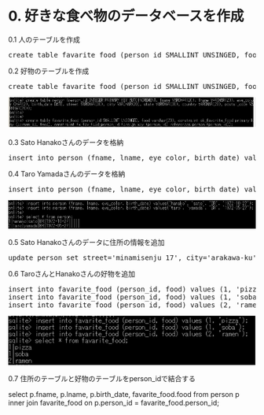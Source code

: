 # 0. 好きな食べ物のデータベースを作成

0.1 人のテーブルを作成
<pre>
create table favarite_food (person_id SMALLINT UNSINGED, food varchar(20), constraint pk_favorite_food primary key (person_id, food), constraint fk_fav_food_person_id foreign key (person_id) references person (person_id));
</pre>

0.2 好物のテーブルを作成
<pre>
create table favarite_food (person_id SMALLINT UNSINGED, food varchar(20), constraint pk_favorite_food primary key (person_id, food), constraint fk_fav_food_person_id foreign key (person_id) references person (person_id));
</pre>

<img src="create-table.png">

0.3 Sato Hanakoさんのデータを格納
<pre>
insert into person (fname, lname, eye_color, birth_date) values('hanako', 'sato', 'BR', '1972-10-27');
</pre>

0.4 Taro Yamadaさんのデータを格納
<pre>
insert into person (fname, lname, eye_color, birth_date) values('taro', 'yamada', 'BR', '1972-05-27');
</pre>

<img src="insert.png">

0.5 Sato Hanakoさんのデータに住所の情報を追加

<pre>
update person set street='minamisenju 17', city='arakawa-ku', state='tokyo', country='japan', postal_code = '1160003' where person_id = 1;
</pre>

0.6 TaroさんとHanakoさんの好物を追加

<pre>
insert into favarite_food (person_id, food) values (1, 'pizza');
insert into favarite_food (person_id, food) values (1, 'soba');
insert into favarite_food (person_id, food) values (2, 'ramen');
</pre>

<img src="food.png">

0.7 住所のテーブルと好物のテーブルをperson_idで結合する

select p.fname, p.lname, p.birth_date, favarite_food.food from person p inner join favarite_food on p.person_id = favarite_food.person_id;

